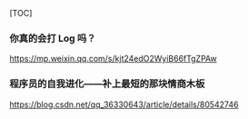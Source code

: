 [TOC]



### 你真的会打 Log 吗？

https://mp.weixin.qq.com/s/kjt24edO2WyiB66fTgZPAw



### 程序员的自我进化——补上最短的那块情商木板

https://blog.csdn.net/qq_36330643/article/details/80542746